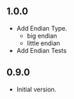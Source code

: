 ## 1.0.0

- Add Endian Type.
    - big endian
    - little endian
- Add Endian Tests 

## 0.9.0

- Initial version.
